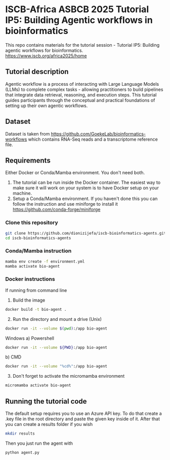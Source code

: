 # ISCB-Africa ASBCB 2025 Tutorial IP5: Building Agentic workflows in bioinformatics
This repo contains materials for the tutorial session - Tutorial IP5: Building agentic 
workflows for bioinformatics. \
https://www.iscb.org/africa2025/home

## Tutorial description
Agentic workflow is a process of interacting with Large Language Models (LLMs) to complete complex tasks - allowing practitioners to build pipelines that integrate data retrieval, reasoning, and execution steps. This tutorial guides participants through the conceptual and practical foundations of setting up their own agentic workflows.

## Dataset
Dataset is taken from 
https://github.com/GoekeLab/bioinformatics-workflows
which contains RNA-Seq reads and a transcriptome reference file.

## Requirements
Either Docker or Conda/Mamba environment. You don't need both.
1. The tutorial can be run inside the Docker container. The easiest way to make sure it will work on your system is to have Docker setup on your machine.
2. Setup a Conda/Mamba environment. If you haven't done this you can follow the instruction and use miniforge to install it https://github.com/conda-forge/miniforge

### Clone this repository
```bash
git clone https://github.com/dionizijefa/iscb-bioinformatics-agents.git
cd iscb-bioinformatics-agents
```

### Conda/Mamba instruction
```bash
mamba env create -f environment.yml
mamba activate bio-agent
```

### Docker instructions
If running from command line
1. Build the image
```bash
docker build -t bio-agent .
```

2. Run the directory and mount a drive (Unix)
```bash
docker run -it --volume $(pwd):/app bio-agent
```

Windows
a) Powershell
```bash
docker run -it --volume ${PWD}:/app bio-agent
```
b) CMD
```bash
docker run -it --volume "%cd%":/app bio-agent
```

3. Don't forget to activate the micromamba environment
```bash
micromamba activate bio-agent
```

## Running the tutorial code
The default setup requires you to use an Azure API key. To do that create a .key file in the root directory and paste the given key inside of it. After that you can create a results folder if you wish

```bash
mkdir results
```

Then you just run the agent with

```bash
python agent.py
```